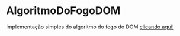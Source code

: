 # AlgoritmoDoFogoDOM
Implementação simples do algoritmo do fogo do DOM [clicando aqui!](https://fariasfarias.github.io/AlgoritmoDoFogoDOM/)
